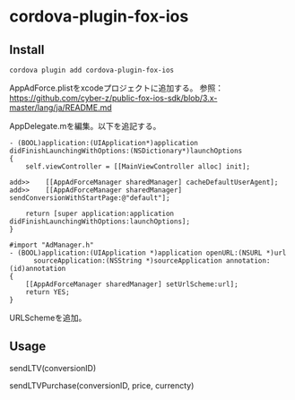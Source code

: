 # cordova-plugin-fox-ios

## Install

```
cordova plugin add cordova-plugin-fox-ios
```

AppAdForce.plistをxcodeプロジェクトに追加する。
参照：https://github.com/cyber-z/public-fox-ios-sdk/blob/3.x-master/lang/ja/README.md


AppDelegate.mを編集。以下を追記する。

```
- (BOOL)application:(UIApplication*)application didFinishLaunchingWithOptions:(NSDictionary*)launchOptions
{
    self.viewController = [[MainViewController alloc] init];

add>>    [[AppAdForceManager sharedManager] cacheDefaultUserAgent];
add>>    [[AppAdForceManager sharedManager] sendConversionWithStartPage:@"default"];

    return [super application:application didFinishLaunchingWithOptions:launchOptions];
}

```

```
#import "AdManager.h"
- (BOOL)application:(UIApplication *)application openURL:(NSURL *)url
      sourceApplication:(NSString *)sourceApplication annotation:(id)annotation
{
    [[AppAdForceManager sharedManager] setUrlScheme:url];
    return YES;
}
```

URLSchemeを追加。

## Usage

sendLTV(conversionID)

sendLTVPurchase(conversionID, price, currencty)

